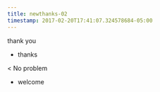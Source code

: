 ```yaml
---
title: newthanks-02
timestamp: 2017-02-20T17:41:07.324578684-05:00
---
```


thank you
* thanks

< No problem
* welcome
